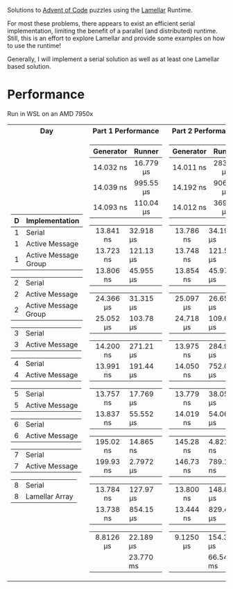 Solutions to [Advent of Code](https://adventofcode.com) puzzles using the [Lamellar](https://crates.io/crates/lamellar) Runtime.

For most these problems, there appears to exist an efficient serial implementation, limiting the benefit of a parallel (and distributed) runtime.
Still, this is an effort to explore Lamellar and provide some examples on how to use the runtime!

Generally, I will implement a serial solution as well as at least one Lamellar based solution.

# Performance
Run in WSL on an AMD 7950x

<table>
<tr><th>Day</th><th>Part 1 Performance</th><th>Part 2 Performance</th></tr>
<tr><td>

|   D   | Implementation       | 
| :---: | -------------------- | 
|   1   | Serial               | 
|   1   | Active Message       | 
|   1   | Active Message Group | 

| | |
| :---: | ---------------------|
|   2   | Serial               | 
|   2   | Active Message       | 
|   2   | Active Message Group | 


| | |
| :---: | ---------------------|
|   3   | Serial               | 
|   3   | Active Message       | 

| | |
| :---: | ---------------------|
|   4   | Serial               | 
|   4   | Active Message       | 

| | |
| :---: | ---------------------|
|   5   | Serial               | 
|   5   | Active Message       | 

| | |
| :---: | ---------------------|
|   6   | Serial               | 
|   6   | Active Message       | 

| | |
| :---: | ---------------------|
|   7   | Serial               | 
|   7   | Active Message       | 

| | |
| :---: | ---------------------|
|   8   | Serial               |
|   8   | Lamellar Array       | 



</td><td>

| Generator |  Runner  |
| :-------: | :------: |
| 14.032 ns  | 16.779 µs |
| 14.039 ns  | 995.55 µs |
| 14.093 ns  | 110.04 µs |

| | |
| :---: | ---------------------|
| 13.841 ns | 32.918 µs |
| 13.723 ns  | 121.13 µs |
| 13.806 ns  | 45.955 µs |

| | |
| :---: | ---------------------|
| 24.366 µs | 31.315 µs |
| 25.052 µs  | 103.78 µs |

| | |
| :---: | ---------------------|
| 14.200 ns | 271.21 µs |
| 13.991 ns  | 191.44 µs |

| | |
| :---: | ---------------------|
| 13.757 ns |  17.769 µs |
| 13.837 ns  | 55.552 µs |

| | |
| :---: | ---------------------|
| 195.02 ns |  14.865 ns |
| 199.93 ns  | 2.7972 µs |

| | |
| :---: | ---------------------|
| 13.784 ns |  127.97 µs  |
| 13.738 ns  | 854.15 µs |

| | |
| :---: | ---------------------|
| 8.8126 µs |  22.189 µs|
|           |  23.770 ms|

</td><td>

| Generator |  Runner  |
| :-------: | :------: |
| 14.011 ns  | 283.80 µs |
| 14.192 ns  | 906.67 µs |
| 14.012 ns  | 369.71 µs |

| | |
| :---: | ---------------------|
| 13.786 ns  | 34.194 µs |
| 13.748 ns | 121.56 µs |
| 13.854 ns | 45.970 µs |

| | |
| :---: | ---------------------|
|  25.097 µs | 26.659 µs |
| 24.718 µs  | 109.68 µs |

| | |
| :---: | ---------------------|
|  13.975 ns | 284.94 µs |
| 14.050 ns  | 752.05 µs|

| | |
| :---: | ---------------------|
|  13.779 ns | 38.057 µs |
| 14.019 ns  | 54.063 µs |

| | |
| :---: | ---------------------|
|  145.28 ns | 4.8219 ns |
|  146.73 ns  | 789.15 ns |

| | |
| :---: | ---------------------|
|  13.800 ns | 148.86 µs |
|  13.444 ns  | 829.43 µs |

| | |
| :---: | ---------------------|
| 9.1250 µs | 154.30 µs |
|           |  66.549 ms |

</td></tr>
</table>

